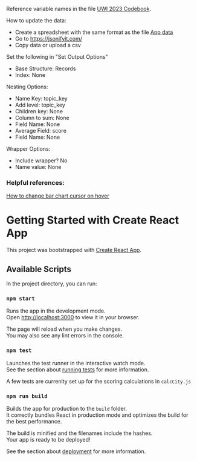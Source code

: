 Reference variable names in the file [UWI 2023 Codebook](https://docs.google.com/spreadsheets/d/1F1vu3m7yUF4wge0M2x9X3t8zFeIeHKkgvrTMmERtxKo/edit?usp=sharing).

How to update the data:

- Create a spreadsheet with the same format as the file [App data](https://docs.google.com/spreadsheets/d/1Upm-uEkrDNNfQFy6AQWZL8T_2LvNU7EfNoiryTeznvU/edit?usp=sharing)
- Go to https://jsonifyit.com/
- Copy data or upload a csv

Set the following in "Set Output Options"
- Base Structure: Records
- Index: None

Nesting Options:
- Name Key: topic_key
- Add level: topic_key
- Children key: None
- Column to sum: None
- Field Name: None
- Average Field: score
- Field Name: None

Wrapper Options:
- Include wrapper? No
- Name value: None


### Helpful references:
[How to change bar chart cursor on hover](https://www.youtube.com/watch?v=Uj_I2_7o0No)


# Getting Started with Create React App

This project was bootstrapped with [Create React App](https://github.com/facebook/create-react-app).

## Available Scripts

In the project directory, you can run:

### `npm start`

Runs the app in the development mode.\
Open [http://localhost:3000](http://localhost:3000) to view it in your browser.

The page will reload when you make changes.\
You may also see any lint errors in the console.

### `npm test`

Launches the test runner in the interactive watch mode.\
See the section about [running tests](https://facebook.github.io/create-react-app/docs/running-tests) for more information.

A few tests are currenlty set up for the scoring calculations in `calcCity.js`

### `npm run build`

Builds the app for production to the `build` folder.\
It correctly bundles React in production mode and optimizes the build for the best performance.

The build is minified and the filenames include the hashes.\
Your app is ready to be deployed!

See the section about [deployment](https://facebook.github.io/create-react-app/docs/deployment) for more information.
